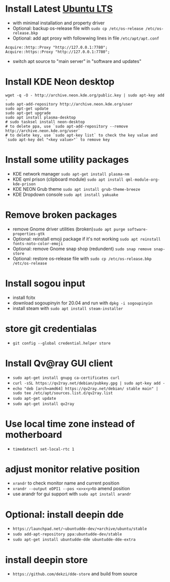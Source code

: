 # Install Latest [Ubuntu LTS](https://ubuntu.com/download/desktop)
- with minimal installation and property driver
- Optional: backup os-release file with `sudo cp /etc/os-release /etc/os-release.bkp`
- Optional: add apt proxy with followwing lines in file `/etc/apt/apt.conf`
```
Acquire::http::Proxy "http://127.0.0.1:7780";
Acquire::https::Proxy "http://127.0.0.1:7780";
```
- switch apt source to "main server" in "software and updates"

# Install KDE Neon desktop
```
wget -q -O - http://archive.neon.kde.org/public.key | sudo apt-key add -
sudo apt-add-repository http://archive.neon.kde.org/user
sudo apt-get update
sudo apt-get upgrade
sudo apt install plasma-desktop
# sudo tasksel install neon-desktop
# to delete ppa, use `sudo apt-add-repository --remove http://archive.neon.kde.org/user`
# to delete key, use `sudo apt-key list` to check the key value and `sudo apt-key del "<key value>"` to remove key
```
# Install some utility packages
- KDE network manager `sudo apt-get install plasma-nm`
- KDE qml prison (clipboard module) `sudo apt install qml-module-org-kde-prison`
- KDE NEON Grub theme `sudo apt install grub-theme-breeze`
- KDE Dropdown console `sudo apt install yakuake`

# Remove broken packages
- remove Gnome driver utilities (broken)`sudo apt purge software-properties-gtk`
- Optional: reinstall emoji package if it's not working `sudo apt reinstall fonts-noto-color-emoji`
- Optional: remove Gnome snap shop (redundent) `sudo snap remove snap-store`
- Optional: restore os-release file with `sudo cp /etc/os-release.bkp /etc/os-release`

# Install sogou input
- install fcitx
- download sogoupinyin for 20.04 and run with `dpkg -i sogoupinyin`
- install steam with `sudo apt install steam-installer`

# store git credentialas
- `git config --global credential.helper store`

# Install Qv@ray GUI client
- `sudo apt-get install gnupg ca-certificates curl`
- `curl -sSL https://qv2ray.net/debian/pubkey.gpg | sudo apt-key add -`
- `echo "deb [arch=amd64] https://qv2ray.net/debian/ stable main" | sudo tee /etc/apt/sources.list.d/qv2ray.list`
- `sudo apt-get update`
- `sudo apt-get install qv2ray`

# Use local time zone instead of motherboard
- `timedatectl set-local-rtc 1`

# adjust monitor relative position
- `xrandr` to check monitor name and current position
- `xrandr --output eDPI1 --pos <x>x<y>`to amend position
- use arandr for gui support with `sudo apt install arandr`

# Optional: install deepin dde
- `https://launchpad.net/~ubuntudde-dev/+archive/ubuntu/stable`
- `sudo add-apt-repository ppa:ubuntudde-dev/stable`
- `sudo apt-get install ubuntudde-dde ubuntudde-dde-extra`

# install deepin store
- `https://github.com/dekzi/dde-store` and build from source
